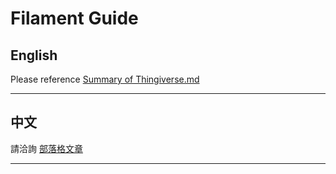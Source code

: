 # Filament Guide

## English

Please reference [Summary of Thingiverse.md][reference summary]


----

## 中文

請洽詢 [部落格文章][reference link]


----
[reference summary]: Summary%20of%20Thingiverse.md
[reference link]: http://techdrobin.blogspot.com/2016/03/blender-3d-608.html



